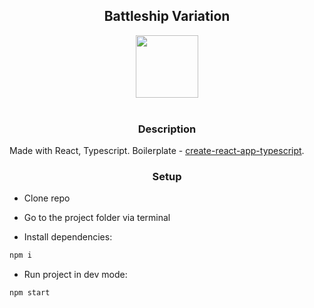 <div align="center">
<h2>Battleship Variation</h2>
  <a href="https://reactjs.org/">
    <img width="100" heigth="100" src="https://upload.wikimedia.org/wikipedia/commons/thumb/a/a7/React-icon.svg/1280px-React-icon.svg.png">
  </a>
  <br>
  <br>
  
</div>
<h3 align="center">Description</h3>

Made with React, Typescript. Boilerplate - [create-react-app-typescript](https://github.com/wmonk/create-react-app-typescript). 

<h3 align="center">Setup</h3>

* Clone repo

* Go to the project folder via terminal

* Install dependencies:

```bash
npm i
```
* Run project in dev mode:

```bash
npm start
```
